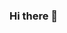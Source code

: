 ### Hi there 👋

<!--
**haremon/haremon** is a ✨ _special_ ✨ repository because its `README.md` (this file) appears on your GitHub profile.

Here are some ideas to get you started:

* A 4th year Computer Science student
- 🔭 I’m currently working on ...
🌱I’m currently learning Flutter, Data structures and Algorithms
* Reach me at: pisces.shiv@gmail.com
- 👯 I’m looking to collaborate on ...
- 🤔 I’m looking for help with ...
- 💬 Ask me about ...
- 📫 How to reach me: ...
- 😄 Pronouns: ...
- ⚡ Fun fact: ...
-->
